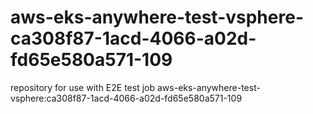 # aws-eks-anywhere-test-vsphere-ca308f87-1acd-4066-a02d-fd65e580a571-109
repository for use with E2E test job aws-eks-anywhere-test-vsphere:ca308f87-1acd-4066-a02d-fd65e580a571-109
